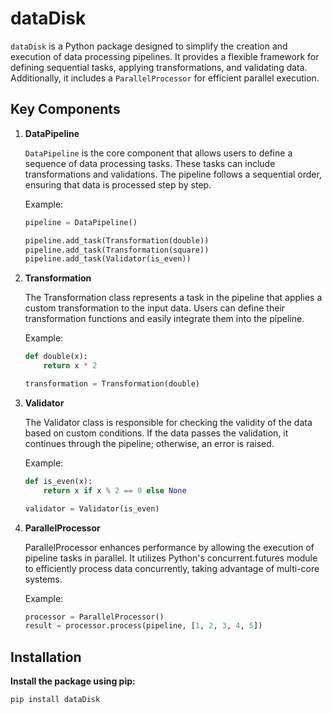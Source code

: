 # dataDisk

`dataDisk` is a Python package designed to simplify the creation and execution of data processing pipelines. It provides a flexible framework for defining sequential tasks, applying transformations, and validating data. Additionally, it includes a `ParallelProcessor` for efficient parallel execution.

## Key Components

1. **DataPipeline**

   `DataPipeline` is the core component that allows users to define a sequence of data processing tasks. These tasks can include transformations and validations. The pipeline follows a sequential order, ensuring that data is processed step by step.

   Example:

   ```python
   pipeline = DataPipeline()

   pipeline.add_task(Transformation(double))
   pipeline.add_task(Transformation(square))
   pipeline.add_task(Validator(is_even))
   
2. **Transformation**

    The Transformation class represents a task in the pipeline that applies a custom transformation to the input data. Users can define their transformation functions and easily integrate them into the pipeline.
    
    Example:
    
    ```python
    def double(x):
        return x * 2
    
    transformation = Transformation(double)

3. **Validator**

    The Validator class is responsible for checking the validity of the data based on custom conditions. If the data passes the validation, it continues through the pipeline; otherwise, an error is raised.
    
    Example:
    
    ```python
    def is_even(x):
        return x if x % 2 == 0 else None
    
    validator = Validator(is_even)

4. **ParallelProcessor**

    ParallelProcessor enhances performance by allowing the execution of pipeline tasks in parallel. It utilizes Python's concurrent.futures module to efficiently process data concurrently, taking advantage of multi-core systems.
    
    Example:

    ```python
    processor = ParallelProcessor()
    result = processor.process(pipeline, [1, 2, 3, 4, 5])

## Installation

**Install the package using pip:**

```bash
pip install dataDisk
